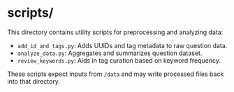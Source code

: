 # scripts/

This directory contains utility scripts for preprocessing and analyzing data:

- `add_id_and_tags.py`: Adds UUIDs and tag metadata to raw question data.
- `analyze_data.py`: Aggregates and summarizes question dataset.
- `review_keywords.py`: Aids in tag curation based on keyword frequency.

These scripts expect inputs from `/data` and may write processed files back into that directory.
